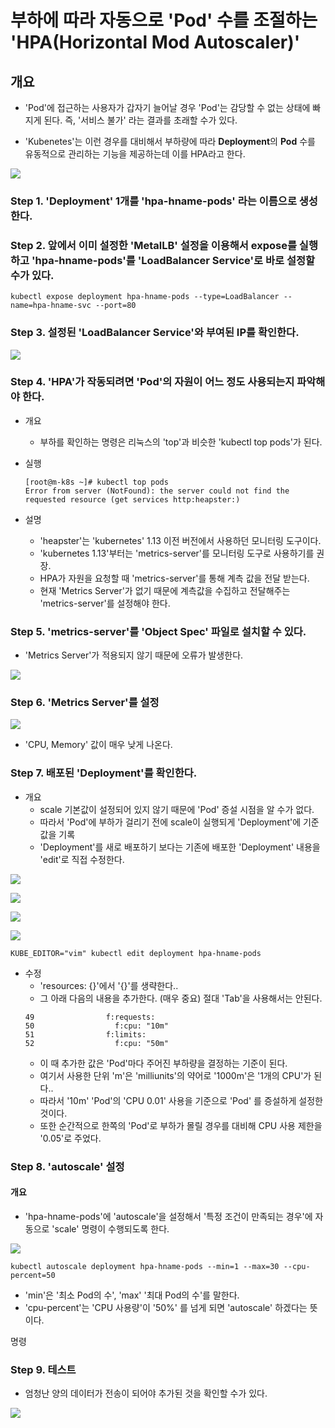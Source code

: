 # 부하에 따라 자동으로 'Pod' 수를 조절하는 'HPA(Horizontal Mod Autoscaler)'

## 개요
- 'Pod'에 접근하는 사용자가 갑자기 늘어날 경우 'Pod'는 감당할 수 없는 상태에 빠지게 된다. 즉, '서비스 불가' 라는 결과를 초래할 수가 있다.

- 'Kubenetes'는 이런 경우를 대비해서 부하량에 따라 **Deployment**의 **Pod** 수를 유동적으로 관리하는 기능을 제공하는데 이를 HPA라고 한다.

![](./img/20250610.img/0017.png)  

### Step 1. 'Deployment' 1개를 'hpa-hname-pods' 라는 이름으로 생성한다.

### Step 2. 앞에서 이미 설정한 'MetalLB' 설정을 이용해서 expose를 실행하고 'hpa-hname-pods'를 'LoadBalancer Service'로 바로 설정할 수가 있다.
```
kubectl expose deployment hpa-hname-pods --type=LoadBalancer --name=hpa-hname-svc --port=80
```

### Step 3. 설정된 'LoadBalancer Service'와 부여된 IP를 확인한다.

![](./img/20250610.img/0018.png)

### Step 4. 'HPA'가 작동되려면 'Pod'의 자원이 어느 정도 사용되는지 파악해야 한다.

- 개요
    - 부하를 확인하는 명령은 리눅스의 'top'과 비슷한 'kubectl top pods'가 된다.
- 실행

    ```
    [root@m-k8s ~]# kubectl top pods
    Error from server (NotFound): the server could not find the requested resource (get services http:heapster:)
    ```
- 설명
    - 'heapster'는 'kubernetes' 1.13 이전 버전에서 사용하던 모니터링 도구이다. 
    - 'kubernetes 1.13'부터는 'metrics-server'를 모니터링 도구로 사용하기를 권장.
    - HPA가 자원을 요청할 때 'metrics-server'를 통해 계측 값을 전달 받는다.
    - 현재 'Metrics Server'가 없기 때문에 계측값을 수집하고 전달해주는 'metrics-server'를 설정해야 한다.

### Step 5. 'metrics-server'를 'Object Spec' 파일로 설치할 수 있다. 

- 'Metrics Server'가 적용되지 않기 때문에 오류가 발생한다.

![](./img/20250610.img/0020.png)

### Step 6. 'Metrics Server'를 설정

![](./img/20250610.img/0021.png)
- 'CPU, Memory' 값이 매우 낮게 나온다. 

### Step 7. 배포된 'Deployment'를 확인한다.
- 개요
    - scale 기본값이 설정되어 있지 않기 때문에 'Pod' 증설 시점을 알 수가 없다.
    - 따라서 'Pod'에 부하가 걸리기 전에 scale이 실행되게 'Deployment'에 기준값을 기록
    - 'Deployment'를 새로 배포하기 보다는 기존에 배포한 'Deployment' 내용을 'edit'로 직접 수정한다.

![](./img/20250610.img/0022.png)

![](./img/20250610.img/0023.png)

![](./img/20250610.img/0024.png)

![](./img/20250610.img/0025.png)

```
KUBE_EDITOR="vim" kubectl edit deployment hpa-hname-pods
```

- 수정
    - 'resources: {}'에서 '{}'를 생략한다..
    - 그 아래 다음의 내용을 추가한다. (매우 중요) 절대 'Tab'을 사용해서는 안된다.
    ```
    49                f:requests:
    50                  f:cpu: "10m"
    51                f:limits:
    52                  f:cpu: "50m"
    ```
    - 이 때 추가한 값은 'Pod'마다 주어진 부하량을 결정하는 기준이 된다.
    - 여기서 사용한 단위 'm'은 'milliunits'의 약어로 '1000m'은 '1개의 CPU'가 된다..
    - 따라서 '10m' 'Pod'의 'CPU 0.01' 사용을 기준으로 'Pod' 를 증설하게 설정한 것이다.
    - 또한 순간적으로 한쪽의 'Pod'로 부하가 몰릴 경우를 대비해 CPU 사용 제한을 '0.05'로 주었다.

### Step 8. 'autoscale' 설정
#### 개요
- 'hpa-hname-pods'에 'autoscale'을 설정해서 '특정 조건이 만족되는 경우'에 자동으로 'scale' 명령이 수행되도록 한다.

![](./img/20250610.img/0026.png)

```
kubectl autoscale deployment hpa-hname-pods --min=1 --max=30 --cpu-percent=50
```

- 'min'은 '최소 Pod의 수', 'max' '최대 Pod의 수'를 말한다.
- 'cpu-percent'는 'CPU 사용량'이 '50%' 를 넘게 되면 'autoscale' 하겠다는 뜻이다.

명령
### Step 9. 테스트
- 엄청난 양의 데이터가 전송이 되어야 추가된 것을 확인할 수가 있다. 

![](./img/20250610.img/0027.png )